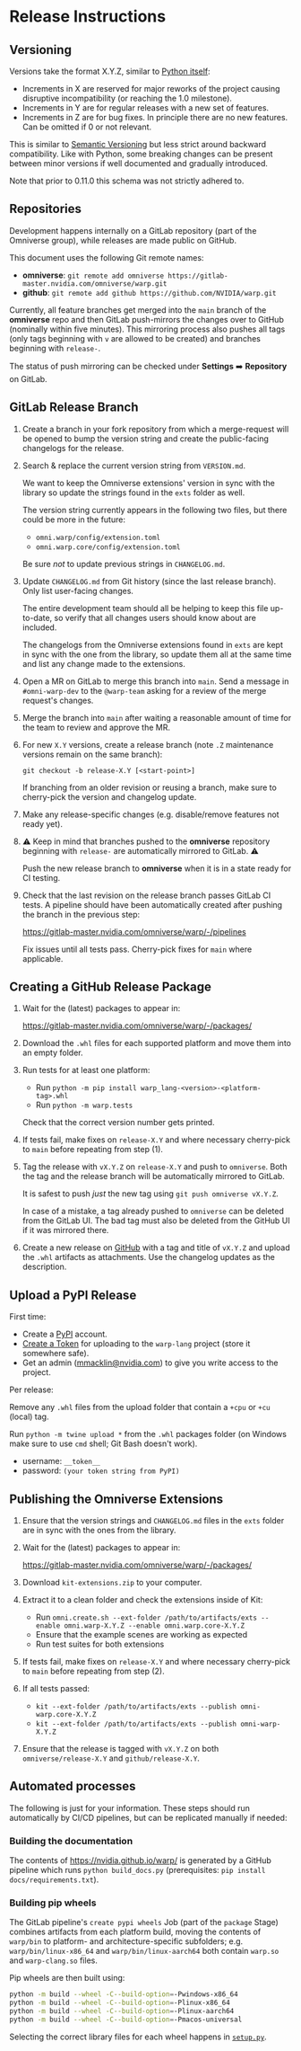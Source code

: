 # Release Instructions

## Versioning

Versions take the format X.Y.Z, similar to [Python itself](https://devguide.python.org/developer-workflow/development-cycle/#devcycle):

- Increments in X are reserved for major reworks of the project causing disruptive incompatibility (or reaching the 1.0 milestone).
- Increments in Y are for regular releases with a new set of features.
- Increments in Z are for bug fixes. In principle there are no new features. Can be omitted if 0 or not relevant.

This is similar to [Semantic Versioning](https://semver.org/) but less strict around backward compatibility.
Like with Python, some breaking changes can be present between minor versions if well documented and gradually introduced.

Note that prior to 0.11.0 this schema was not strictly adhered to.

## Repositories

Development happens internally on a GitLab repository (part of the Omniverse group), while releases are made public on GitHub.

This document uses the following Git remote names:

- **omniverse**: `git remote add omniverse https://gitlab-master.nvidia.com/omniverse/warp.git`
- **github**: `git remote add github https://github.com/NVIDIA/warp.git`

Currently, all feature branches get merged into the `main` branch of the **omniverse** repo and then GitLab push-mirrors
the changes over to GitHub (nominally within five minutes). This mirroring process also pushes all tags
(only tags beginning with `v` are allowed to be created) and branches beginning with `release-`.

The status of push mirroring can be checked under **Settings** :arrow_right: **Repository** on GitLab.

## GitLab Release Branch

1) Create a branch in your fork repository from which a merge-request will be opened to bump the version string
   and create the public-facing changelogs for the release.

2) Search & replace the current version string from `VERSION.md`.

   We want to keep the Omniverse extensions' version in sync with the library so update the strings found in the `exts` folder as well.

   The version string currently appears in the following two files, but there could be more in the future:

   - `omni.warp/config/extension.toml`
   - `omni.warp.core/config/extension.toml`

   Be sure *not* to update previous strings in `CHANGELOG.md`.

3) Update `CHANGELOG.md` from Git history (since the last release branch). Only list user-facing changes.

   The entire development team should all be helping to keep this file up-to-date, so verify that all changes users
   should know about are included.

   The changelogs from the Omniverse extensions found in `exts` are kept in sync with the one from the library, so update them all at the same time and list any change made to the extensions.

4) Open a MR on GitLab to merge this branch into `main`. Send a message in `#omni-warp-dev` to the `@warp-team`
   asking for a review of the merge request's changes.

5) Merge the branch into `main` after waiting a reasonable amount of time for the team to review and approve the MR.

6) For new `X.Y` versions, create a release branch (note `.Z` maintenance versions remain on the same branch):

   `git checkout -b release-X.Y [<start-point>]`

   If branching from an older revision or reusing a branch, make sure to cherry-pick the version and changelog update.

7) Make any release-specific changes (e.g. disable/remove features not ready yet).

8) :warning: Keep in mind that branches pushed to the **omniverse** repository beginning with `release-` are
   automatically mirrored to GitLab. :warning:

   Push the new release branch to **omniverse** when it is in a state ready for CI testing.

9) Check that the last revision on the release branch passes GitLab CI tests. A pipeline should have been automatically
   created after pushing the branch in the previous step:

   <https://gitlab-master.nvidia.com/omniverse/warp/-/pipelines>

   Fix issues until all tests pass. Cherry-pick fixes for `main` where applicable.

## Creating a GitHub Release Package

1) Wait for the (latest) packages to appear in:

   <https://gitlab-master.nvidia.com/omniverse/warp/-/packages/>

2) Download the `.whl` files for each supported platform and move them into an empty folder.

3) Run tests for at least one platform:

    - Run `python -m pip install warp_lang-<version>-<platform-tag>.whl`
    - Run `python -m warp.tests`

    Check that the correct version number gets printed.

4) If tests fail, make fixes on `release-X.Y` and where necessary cherry-pick to `main` before repeating from step (1).

5) Tag the release with `vX.Y.Z` on `release-X.Y` and push to `omniverse`.
   Both the tag and the release branch will be automatically mirrored to GitLab.

   It is safest to push *just* the new tag using `git push omniverse vX.Y.Z`.

   In case of a mistake, a tag already pushed to `omniverse` can be deleted from the GitLab UI.
   The bad tag must also be deleted from the GitHub UI if it was mirrored there.

6) Create a new release on [GitHub](https://github.com/NVIDIA/warp) with a tag and title of `vX.Y.Z` and
   upload the `.whl` artifacts as attachments. Use the changelog updates as the description.

## Upload a PyPI Release

First time:

- Create a [PyPI](https://pypi.org/) account.
- [Create a Token](https://pypi.org/manage/account/#api-tokens) for uploading to the `warp-lang` project (store it somewhere safe).
- Get an admin (<mmacklin@nvidia.com>) to give you write access to the project.

Per release:

Remove any `.whl` files from the upload folder that contain a `+cpu` or `+cu` (local) tag.

Run `python -m twine upload *` from the `.whl` packages folder (on Windows make sure to use `cmd` shell; Git Bash doesn't work).

- username: `__token__`
- password: `(your token string from PyPI)`

## Publishing the Omniverse Extensions

1) Ensure that the version strings and `CHANGELOG.md` files in the `exts` folder are in sync with the ones from the library.

2) Wait for the (latest) packages to appear in:

   <https://gitlab-master.nvidia.com/omniverse/warp/-/packages/>

3) Download `kit-extensions.zip` to your computer.

4) Extract it to a clean folder and check the extensions inside of Kit:

    - Run `omni.create.sh --ext-folder /path/to/artifacts/exts --enable omni.warp-X.Y.Z --enable omni.warp.core-X.Y.Z`
    - Ensure that the example scenes are working as expected
    - Run test suites for both extensions

5) If tests fail, make fixes on `release-X.Y` and where necessary cherry-pick to `main` before repeating from step (2).

6) If all tests passed:

   - `kit --ext-folder /path/to/artifacts/exts --publish omni-warp.core-X.Y.Z`
   - `kit --ext-folder /path/to/artifacts/exts --publish omni-warp-X.Y.Z`

7) Ensure that the release is tagged with `vX.Y.Z` on both `omniverse/release-X.Y` and `github/release-X.Y`.

## Automated processes

The following is just for your information. These steps should run automatically by CI/CD pipelines, but can be replicated manually if needed:

### Building the documentation

The contents of <https://nvidia.github.io/warp/> is generated by a GitHub pipeline which runs `python build_docs.py` (prerequisites: `pip install docs/requirements.txt`).

### Building pip wheels

The GitLab pipeline's `create pypi wheels` Job (part of the `package` Stage) combines artifacts from each platform build, moving the contents of `warp/bin` to platform- and architecture-specific
subfolders; e.g. `warp/bin/linux-x86_64` and `warp/bin/linux-aarch64` both contain `warp.so` and `warp-clang.so` files.

Pip wheels are then built using:

```bash
python -m build --wheel -C--build-option=-Pwindows-x86_64
python -m build --wheel -C--build-option=-Plinux-x86_64
python -m build --wheel -C--build-option=-Plinux-aarch64
python -m build --wheel -C--build-option=-Pmacos-universal
```

Selecting the correct library files for each wheel happens in [`setup.py`](setup.py).
